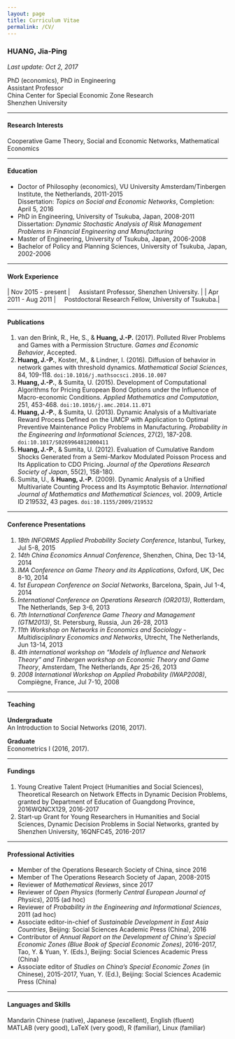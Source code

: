 ```yaml
---
layout: page
title: Curriculum Vitae
permalink: /CV/
---
```


### HUANG, Jia-Ping

*Last update: Oct 2, 2017*   

PhD (economics), PhD in Engineering  
Assistant Professor  
China Center for Special Economic Zone Research  
Shenzhen University


---
#### Research Interests

Cooperative Game Theory, Social and Economic Networks, Mathematical Economics

---
#### Education

* Doctor of Philosophy (economics), VU University Amsterdam/Tinbergen Institute, the Netherlands, 2011-2015  
  Dissertation: *Topics on Social and Economic Networks*, Completion: April 5, 2016
* PhD in Engineering, University of Tsukuba, Japan, 2008-2011  
  Dissertation: *Dynamic Stochastic Analysis of Risk Management Problems in Financial Engineering and Manufacturing*
* Master of Engineering, University of Tsukuba, Japan, 2006-2008
* Bachelor of Policy and Planning Sciences, University of Tsukuba, Japan, 2002-2006


---
#### Work Experience

| Nov 2015 - present  | &nbsp; &nbsp; Assistant Professor, Shenzhen University. |
| Apr 2011 - Aug 2011 | &nbsp; &nbsp; Postdoctoral Research Fellow, University of Tsukuba.|  


---
#### Publications

1. van den Brink, R., He, S., & **Huang, J.-P.** (2017). Polluted River Problems and Games with a Permission Structure. *Games and Economic Behavior*, Accepted.
2. **Huang, J.-P.**, Koster, M., & Lindner, I. (2016). Diffusion of behavior in network games with threshold dynamics. *Mathematical Social Sciences*, 84, 109-118. `doi:10.1016/j.mathsocsci.2016.10.007`
3. **Huang, J.-P.**, & Sumita, U. (2015). Development of Computational Algorithms for Pricing European Bond Options under the Influence of Macro-economic Conditions. *Applied Mathematics and Computation*, 251, 453-468. `doi:10.1016/j.amc.2014.11.071`
4. **Huang, J.-P.**, & Sumita, U. (2013). Dynamic Analysis of a Multivariate Reward Process Defined on the UMCP with Application to Optimal Preventive Maintenance Policy Problems in Manufacturing. *Probability in the Engineering and Informational Sciences*, 27(2), 187-208. `doi:10.1017/S0269964812000411`
5. **Huang, J.-P.**, & Sumita, U. (2012). Evaluation of Cumulative Random Shocks Generated from a Semi-Markov Modulated Poisson Process and Its Application to CDO Pricing. *Journal of the Operations Research Society of Japan*, 55(2), 158-180.
6. Sumita, U., & **Huang, J.-P.** (2009). Dynamic Analysis of a Unified Multivariate Counting Process and Its Asymptotic Behavior. *International Journal of Mathematics and Mathematical Sciences*, vol. 2009, Article ID 219532, 43 pages. `doi:10.1155/2009/219532`

---
#### Conference Presentations

1. *18th INFORMS Applied Probability Society Conference*, Istanbul, Turkey, Jul 5-8, 2015
2. *14th China Economics Annual Conference*, Shenzhen, China, Dec 13-14, 2014
3. *IMA Conference on Game Theory and its Applications*, Oxford, UK, Dec 8-10, 2014
4. *1st European Conference on Social Networks*, Barcelona, Spain, Jul 1-4, 2014
5. *International Conference on Operations Research (OR2013)*, Rotterdam, The Netherlands, Sep 3-6, 2013
6. *7th International Conference Game Theory and Management (GTM2013)*, St. Petersburg, Russia, Jun 26-28, 2013
7. *11th Workshop on Networks in Economics and Sociology - Multidisciplinary Economics and Networks*, Utrecht, The Netherlands, Jun 13-14, 2013
8. *4th international workshop on “Models of Influence and Network Theory” and Tinbergen workshop on Economic Theory and Game Theory*, Amsterdam, The Netherlands, Apr 25-26, 2013
9. *2008 International Workshop on Applied Probability (IWAP2008)*, Compiègne, France, Jul 7-10, 2008

---
#### Teaching

**Undergraduate**  
An Introduction to Social Networks (2016, 2017).

**Graduate**  
Econometrics I (2016, 2017).

---
#### Fundings

1. Young Creative Talent Project (Humanities and Social Sciences), Theoretical Research on Network Effects in Dynamic Decision Problems, granted by Department of Education of Guangdong Province, 2016WQNCX129, 2016-2017
2. Start-up Grant for Young Researchers in Humanities and Social Sciences, Dynamic Decision Problems in Social Networks, granted by Shenzhen University, 16QNFC45, 2016-2017

---
#### Professional Activities

* Member of the Operations Research Society of China, since 2016
* Member of The Operations Research Society of Japan, 2008-2015
* Reviewer of *Mathematical Reviews*, since 2017
* Reviewer of *Open Physics* (formerly *Central European Journal of Physics*), 2015 (ad hoc)
* Reviewer of *Probability in the Engineering and Informational Sciences*, 2011 (ad hoc)
* Associate editor-in-chief of *Sustainable Development in East Asia Countries*, Beijing: Social Sciences Academic Press (China), 2016
* Contributor of *Annual Report on the Development of China's Special Economic Zones (Blue Book of Special Economic Zones)*, 2016-2017, Tao, Y. & Yuan, Y. (Eds.), Beijing: Social Sciences Academic Press (China)
* Associate editor of *Studies on China’s Special Economic Zones* (in Chinese), 2015-2017, Yuan, Y. (Ed.), Beijing: Social Sciences Academic Press (China)


---
#### Languages and Skills

Mandarin Chinese (native), Japanese (excellent), English (fluent)  
MATLAB (very good), LaTeX (very good), R (familiar), Linux (familiar)
